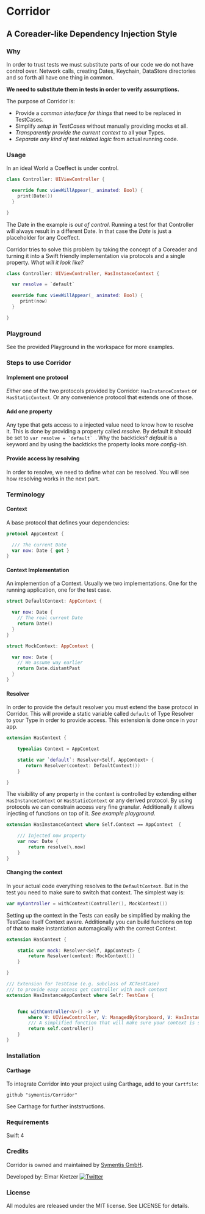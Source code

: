 # Corridor

## A Coreader-like Dependency Injection Style

### Why

In order to trust tests we must substitute parts of our code we do not have control over.
Network calls, creating Dates, Keychain, DataStore directories and so forth all have one thing in common. 

__We need to substitute them in tests in order to verify assumptions.__

The purpose of Corridor is:

   - Provide a _common interface for things_ that need to be replaced in TestCases.
  - Simplify _setup in TestCases_ without manually providing mocks et all.
  - _Transparently provide the current context_ to all your Types.
  - _Separate any kind of test related logic_ from actual running code.


### Usage

In an ideal World a Coeffect is under control.

```swift
class Controller: UIViewController {

  override func viewWillAppear(_ animated: Bool) {
    print(Date())
  }

}
```

The Date in the example is _out of control_.
Running a test for that Controller will always result in a different Date.
In that case the _Date_ is just a placeholder for any Coeffect.

Corridor tries to solve this problem by taking the concept of a Coreader and
turning it into a Swift friendly implementation via protocols and a single property.
_What will it look like?_

```swift
class Controller: UIViewController, HasInstanceContext {

  var resolve = `default`

  override func viewWillAppear(_ animated: Bool) {
     print(now)
  }

}
```

### Playground

See the provided Playground in the workspace for more examples.

### Steps to use Corridor

#### Implement one protocol
_Either_ one of the two protocols provided by Corridor: `HasInstanceContext` or `HasStaticContext`.
Or any convenience protocol that extends one of those.

####  Add one property
Any type that gets access to a injected value need to know how to resolve it.
This is done by providing a property called _resolve_.
By default it should be set to ```var resolve = `default` ```.
Why the backticks?
_default_ is a keyword and by using the backticks the property looks
more _config-ish_.

#### Provide access by resolving
In order to resolve, we need to define what can be resolved.
You will see how resolving works in the next part.

### Terminology

#### Context
A base protocol that defines your dependencies:

```swift
protocol AppContext {

  /// The current Date
  var now: Date { get }
}
```

#### Context Implementation
An implemention of a Context.
Usually we two implementations.
One for the running application, one for the test case.

```swift
struct DefaultContext: AppContext {

  var now: Date {
    // The real current Date
    return Date()
  }
}

struct MockContext: AppContext {

  var now: Date {
    // We assume way earlier
    return Date.distantPast
  }
}
```

#### Resolver
In order to provide the default resolver you must extend the base protocol in
Corridor. This will provide a static variable called `default` of Type Resolver 
to your Type in order to provide access.
This extension is done once in your app.

```swift
extension HasContext {

    typealias Context = AppContext

    static var `default`: Resolver<Self, AppContext> {
       return Resolver(context: DefaultContext())
    }

}
```

The visibility of any property in the context is controlled by extending
either `HasInstanceContext` or `HasStaticContext` or any derived protocol.
By using protocols we can constrain access very fine granular.
Additionally it allows injecting of functions on top of it. 
_See example playground._

```swift
extension HasInstanceContext where Self.Context == AppContext  {

    /// Injected now property
    var now: Date {
        return resolve[\.now]
    }
}
```

#### Changing the context
In your actual code everything resolves to the `DefaultContext`.
But in the test you need to make sure to switch that context.
The simplest way is:

```swift
var myController = withContext(Controller(), MockContext())
```

Setting up the context in the Tests can easily be simplified by making
the TestCase itself Context aware. Additionally you can build
functions on top of that to make instantiation automagically with the
correct Context.

```swift
extension HasContext {

    static var mock: Resolver<Self, AppContext> {
        return Resolver(context: MockContext())
    }

}

/// Extension for TestCase (e.g. subclass of XCTestCase)
/// to provide easy access get controller with mock context
extension HasInstanceAppContext where Self: TestCase {


    func withController<V>() -> V?
        where V: UIViewController, V: ManagedByStoryboard, V: HasInstanceAppContext {
        /// A simplified function that will make sure your context is set.
        return self.controller()
    }
}
```

### Installation

#### Carthage

To integrate Corridor into your project using Carthage, add to your `Cartfile`:

```ogdl
github "symentis/Corridor"
```

See Carthage for further inststructions.

### Requirements
Swift 4

### Credits
Corridor is owned and maintained by [Symentis GmbH](http://symentis.com).

Developed by: Elmar Kretzer
[![Twitter](https://img.shields.io/badge/twitter-@elmkretzer-blue.svg?style=flat)](http://twitter.com/elmkretzer)

### License

All modules are released under the MIT license. See LICENSE for details.

